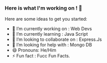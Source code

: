 ### Here is what I'm working on ! 👋


Here are some ideas to get you started:

- 🔭 I’m currently working on : Web Devs
- 🌱 I’m currently learning : Java Script
- 👯 I’m looking to collaborate on : Express.Js
- 🤔 I’m looking for help with : Mongo DB
- 😄 Pronouns: He/Him
- ⚡ Fun fact : Fucc Fun Facts. 

